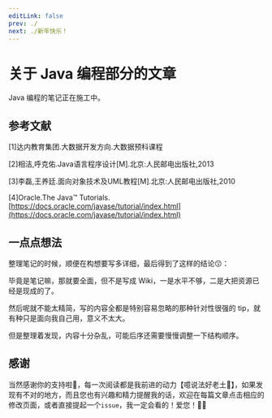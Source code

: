 ```yaml
---
editLink: false
prev: ./
next: ./新年快乐！
---
```


# 关于 Java 编程部分的文章
Java 编程的笔记正在施工中。

## 参考文献
[1]达内教育集团.大数据开发方向.大数据预科课程

[2]相洁,呼克佑.Java语言程序设计[M].北京:人民邮电出版社,2013

[3]李磊,王养廷.面向对象技术及UML教程[M].北京:人民邮电出版社,2010

[4]Oracle.The Java™ Tutorials. [https://docs.oracle.com/javase/tutorial/index.html](https://docs.oracle.com/javase/tutorial/index.html)

## 一点点想法
整理笔记的时候，顺便在构想要写多详细，最后得到了这样的结论:kissing:：  

毕竟是笔记嘛，那就要全面，但不是写成 Wiki，一是水平不够，二是大把资源已经是现成的了。  

然后呢就不能太精简，写的内容全都是特别容易忽略的那种针对性很强的 tip，就有种只是面向我自己用，意义不太大。

但是整理着发现，内容十分杂乱，可能后序还需要慢慢调整一下结构顺序。  

## 感谢
当然感谢你的支持啦:hugs:，每一次阅读都是我前进的动力【噫说法好老土:thinking:】，如果发现有不对的地方，而且您也有兴趣和精力提醒我的话，欢迎在每篇文章点击相应的修改页面，或者直接提起一个`issue`，我一定会看的！爱您！:ok_man: